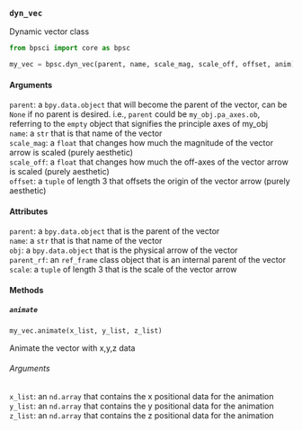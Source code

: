 ### ```dyn_vec```

Dynamic vector class

```python
from bpsci import core as bpsc

my_vec = bpsc.dyn_vec(parent, name, scale_mag, scale_off, offset, anim)
```

#### Arguments
```parent```: a ```bpy.data.object``` that will become the parent of the vector, can be ```None``` if no parent is desired. i.e., ```parent``` could be ```my_obj.pa_axes.ob```, referring to the ```empty``` object that signifies the principle axes of my_obj
<br>```name```: a ```str``` that is that name of the vector
<br> ```scale_mag```: a ```float``` that changes how much the magnitude of the vector arrow is scaled (purely aesthetic)
<br> ```scale_off```: a ```float``` that changes how much the off-axes of the vector arrow is scaled (purely aesthetic)
<br> ```offset```: a ```tuple``` of length 3 that offsets the origin of the vector arrow (purely aesthetic)

#### Attributes
```parent```: a ```bpy.data.object``` that is the parent of the vector
<br>```name```: a ```str``` that is that name of the vector
<br>```obj```: a ```bpy.data.object``` that is the physical arrow of the vector
<br>```parent_rf```: an ```ref_frame``` class object that is an internal parent of the vector
<br>```scale```: a ```tuple``` of length 3 that is the scale of the vector arrow

#### Methods

##### ```animate```

```python
my_vec.animate(x_list, y_list, z_list)
```
Animate the vector with x,y,z data

###### Arguments
```x_list```: an ```nd.array``` that contains the x positional data for the animation
<br>```y_list```: an ```nd.array``` that contains the y positional data for the animation
<br>```z_list```: an ```nd.array``` that contains the z positional data for the animation
